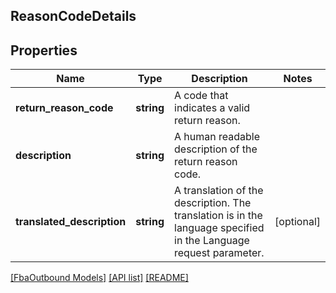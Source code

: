## ReasonCodeDetails

## Properties

Name | Type | Description | Notes
------------ | ------------- | ------------- | -------------
**return_reason_code** | **string** | A code that indicates a valid return reason. |
**description** | **string** | A human readable description of the return reason code. |
**translated_description** | **string** | A translation of the description. The translation is in the language specified in the Language request parameter. | [optional]

[[FbaOutbound Models]](../) [[API list]](../../Api) [[README]](../../../README.md)
